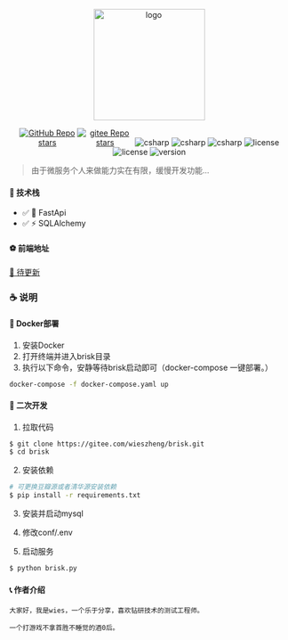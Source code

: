 <p align="center"><img width="200" src="http://154.8.177.173:9002/will/pic9.png" alt="logo"></p>


<p align="center">
  <a href="https://github.com/wieszheng/wonder" class="link github-link" target="_blank"><img style="max-width: 100px;" alt="GitHub Repo stars" src="https://img.shields.io/github/stars/wieszheng/wonder?style=social"></a>
  <a href="https://gitee.com/wieszheng/brisk" class="link gitee-link" target="_blank"><img style="max-width: 100px;" alt="gitee Repo stars" src="https://gitee.com/wieszheng/brisk/badge/star.svg"></a>
  <img alt="csharp" src="https://img.shields.io/badge/Python-3.8+-blue">
  <img alt="csharp" src="https://img.shields.io/badge/FastApi-0.110.0-red">
  <img alt="csharp" src="https://img.shields.io/badge/SQLAlchemy-2.0.27-green">
  <img alt="license" src="https://img.shields.io/badge/pydantic-2.6.3-yellow">
  <img alt="license" src="https://img.shields.io/badge/license-MIT-purple">
  <img alt="version" src="https://img.shields.io/badge/version-1.0.0-brightgreen">
</p>

> 由于微服务个人来做能力实在有限，缓慢开发功能...

#### 🎉 技术栈

- ✅ 🎨 FastApi
- ✅ ⚡️ SQLAlchemy

#### ⚽ 前端地址

  [🎁 待更新]()


### ☕ 说明


#### 🎃 Docker部署

1. 安装Docker
2. 打开终端并进入brisk目录
3. 执行以下命令，安静等待brisk启动即可（docker-compose 一键部署。）


```bash
docker-compose -f docker-compose.yaml up
```

#### 🎉 二次开发

1. 拉取代码

```bash
$ git clone https://gitee.com/wieszheng/brisk.git
$ cd brisk
```

2. 安装依赖

```bash
# 可更换豆瓣源或者清华源安装依赖
$ pip install -r requirements.txt
```

3. 安装并启动mysql


4. 修改conf/.env


5. 启动服务

```bash
$ python brisk.py
```



#### 📞 作者介绍

    大家好，我是wies，一个乐于分享，喜欢钻研技术的测试工程师。

    一个打游戏不拿首胜不睡觉的酒0后。

